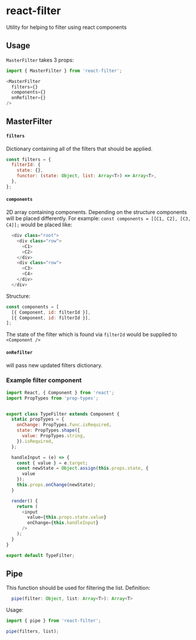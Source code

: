 # react-filter
Utility for helping to filter using react components

## Usage
`MasterFilter` takes 3 props:
```javascript
import { MasterFilter } from 'react-filter';

<MasterFilter
  filters={}
  components={}
  onRefilter={}
/>
```
## MasterFilter
#### `filters`
Dictionary containing all of the filters that should be applied.
```javascript
const filters = {
  filterId: {
    state: {},
    functor: (state: Object, list: Array<T>) => Array<T>,
  },
};
```

#### `components`
2D array containing components. Depending on the structure components will be placed differently. For example:
`const components = [[C1, C2], [C3, C4]];` would be placed like:<br>
```javascript
  <div class="root">
    <div class="row">
      <C1>
      <C2>
    </div>
    <div class="row">
      <C3>
      <C4>
    </div>
  </div>
```
Structure: 
```javascript
const components = [
  [{ Component, id: filterId }],
  [{ Component, id: filterId }],
];
```
The state of the filter which is found via `filterId` would be supplied to `<Component />`

#### `onRefilter`
  will pass new updated filters dictionary.<br>

### Example filter component
```javascript
import React, { Component } from 'react';
import PropTypes from 'prop-types';


export class TypeFilter extends Component {
  static propTypes = {
    onChange: PropTypes.func.isRequired,
    state: PropTypes.shape({
      value: PropTypes.string,
    }).isRequired,
  };

  handleInput = (e) => {
    const { value } = e.target;
    const newState = Object.assign(this.props.state, {
      value
    });
    this.props.onChange(newState);
  }

  render() {
    return (
      <input
        value={this.props.state.value}
        onChange={this.handleInput}
      />
    );
  }
}

export default TypeFilter;
```

## Pipe
This function should be used for filtering the list.
Definition: 
```javascript
  pipe(filter: Object, list: Array<T>): Array<T>
```
Usage:
```javascript
import { pipe } from 'react-filter';

pipe(filters, list);
```
